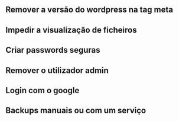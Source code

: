 ## Remover a versão do wordpress na tag meta

## Impedir a visualização de ficheiros

## Criar passwords seguras

## Remover o utilizador admin

## Login com o google 

## Backups manuais ou com um serviço